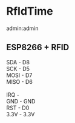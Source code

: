 <h1>RfIdTime</h1>

admin:admin

<h2>ESP8266 + RFID</h2>

SDA   -   D8    <br/>
SCK   -   D5    <br/>
MOSI  -   D7    <br/>
MISO  -   D6    <br/>   
IRQ   -         <br/>
GND   -   GND   <br/>
RST   -   D0    <br/>
3.3V  -   3.3V  <br/>
